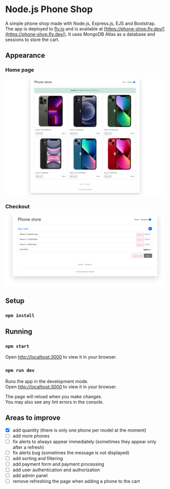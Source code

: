 # Node.js Phone Shop

A simple phone shop made with Node.js, Express.js, EJS and Bootstrap. The app is deployed to [fly.io](https://fly.io/) and is available at [https://phone-shop.fly.dev/](https://phone-shop.fly.dev/). It uses MongoDB Atlas as a database and sessions to store the cart.

## Appearance

### Home page

![image](public/img/home_page.png)

### Checkout

![image](public/img/checkout.png)

## Setup

### `npm install`

## Running
### `npm start`

Open [http://localhost:3000](http://localhost:3000) to view it in your browser.

### `npm run dev`

Runs the app in the development mode.\
Open [http://localhost:3000](http://localhost:3000) to view it in your browser.

The page will reload when you make changes.\
You may also see any lint errors in the console.

## Areas to improve

- [x] add quantity (there is only one phone per model at the moment)
- [ ] add more phones
- [ ] fix alerts to always appear immediately (sometimes they appear only after a refresh)
- [ ] fix alerts bug (sometimes the message is not displayed)
- [ ] add sorting and filtering
- [ ] add payment form and payment processing
- [ ] add user authentication and authorization
- [ ] add admin panel
- [ ] remove refreshing the page when adding a phone to the cart
